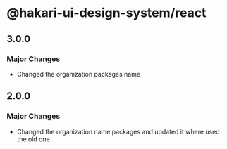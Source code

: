 # @hakari-ui-design-system/react

## 3.0.0

### Major Changes

- Changed the organization packages name

## 2.0.0

### Major Changes

- Changed the organization name packages and updated it where used the old one
